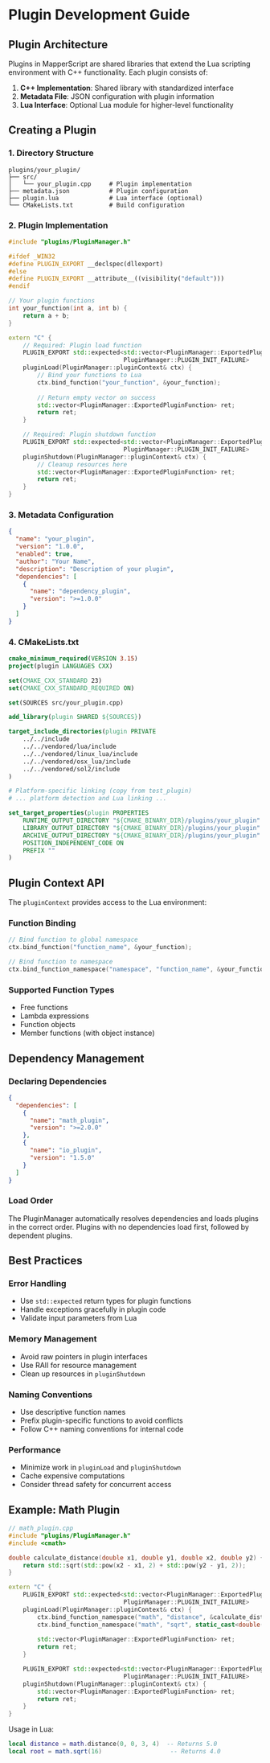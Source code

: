 # Plugin Development Guide

## Plugin Architecture

Plugins in MapperScript are shared libraries that extend the Lua scripting environment with C++ functionality. Each plugin consists of:

1. **C++ Implementation**: Shared library with standardized interface
2. **Metadata File**: JSON configuration with plugin information
3. **Lua Interface**: Optional Lua module for higher-level functionality

## Creating a Plugin

### 1. Directory Structure

```
plugins/your_plugin/
├── src/
│   └── your_plugin.cpp     # Plugin implementation
├── metadata.json           # Plugin configuration
├── plugin.lua              # Lua interface (optional)
└── CMakeLists.txt          # Build configuration
```

### 2. Plugin Implementation

```cpp
#include "plugins/PluginManager.h"

#ifdef _WIN32
#define PLUGIN_EXPORT __declspec(dllexport)
#else
#define PLUGIN_EXPORT __attribute__((visibility("default")))
#endif

// Your plugin functions
int your_function(int a, int b) {
    return a + b;
}

extern "C" {
    // Required: Plugin load function
    PLUGIN_EXPORT std::expected<std::vector<PluginManager::ExportedPluginFunction>, 
                                PluginManager::PLUGIN_INIT_FAILURE> 
    pluginLoad(PluginManager::pluginContext& ctx) {
        // Bind your functions to Lua
        ctx.bind_function("your_function", &your_function);
        
        // Return empty vector on success
        std::vector<PluginManager::ExportedPluginFunction> ret;
        return ret;
    }

    // Required: Plugin shutdown function
    PLUGIN_EXPORT std::expected<std::vector<PluginManager::ExportedPluginFunction>, 
                                PluginManager::PLUGIN_INIT_FAILURE> 
    pluginShutdown(PluginManager::pluginContext& ctx) {
        // Cleanup resources here
        std::vector<PluginManager::ExportedPluginFunction> ret;
        return ret;
    }
}
```

### 3. Metadata Configuration

```json
{
  "name": "your_plugin",
  "version": "1.0.0",
  "enabled": true,
  "author": "Your Name",
  "description": "Description of your plugin",
  "dependencies": [
    {
      "name": "dependency_plugin",
      "version": ">=1.0.0"
    }
  ]
}
```

### 4. CMakeLists.txt

```cmake
cmake_minimum_required(VERSION 3.15)
project(plugin LANGUAGES CXX)

set(CMAKE_CXX_STANDARD 23)
set(CMAKE_CXX_STANDARD_REQUIRED ON)

set(SOURCES src/your_plugin.cpp)

add_library(plugin SHARED ${SOURCES})

target_include_directories(plugin PRIVATE
    ../../include
    ../../vendored/lua/include
    ../../vendored/linux_lua/include
    ../../vendored/osx_lua/include
    ../../vendored/sol2/include
)

# Platform-specific linking (copy from test_plugin)
# ... platform detection and Lua linking ...

set_target_properties(plugin PROPERTIES
    RUNTIME_OUTPUT_DIRECTORY "${CMAKE_BINARY_DIR}/plugins/your_plugin"
    LIBRARY_OUTPUT_DIRECTORY "${CMAKE_BINARY_DIR}/plugins/your_plugin"
    ARCHIVE_OUTPUT_DIRECTORY "${CMAKE_BINARY_DIR}/plugins/your_plugin"
    POSITION_INDEPENDENT_CODE ON
    PREFIX ""
)
```

## Plugin Context API

The `pluginContext` provides access to the Lua environment:

### Function Binding

```cpp
// Bind function to global namespace
ctx.bind_function("function_name", &your_function);

// Bind function to namespace
ctx.bind_function_namespace("namespace", "function_name", &your_function);
```

### Supported Function Types

- Free functions
- Lambda expressions
- Function objects
- Member functions (with object instance)

## Dependency Management

### Declaring Dependencies

```json
{
  "dependencies": [
    {
      "name": "math_plugin",
      "version": ">=2.0.0"
    },
    {
      "name": "io_plugin",
      "version": "1.5.0"
    }
  ]
}
```

### Load Order

The PluginManager automatically resolves dependencies and loads plugins in the correct order. Plugins with no dependencies load first, followed by dependent plugins.

## Best Practices

### Error Handling

- Use `std::expected` return types for plugin functions
- Handle exceptions gracefully in plugin code
- Validate input parameters from Lua

### Memory Management

- Avoid raw pointers in plugin interfaces
- Use RAII for resource management
- Clean up resources in `pluginShutdown`

### Naming Conventions

- Use descriptive function names
- Prefix plugin-specific functions to avoid conflicts
- Follow C++ naming conventions for internal code

### Performance

- Minimize work in `pluginLoad` and `pluginShutdown`
- Cache expensive computations
- Consider thread safety for concurrent access

## Example: Math Plugin

```cpp
// math_plugin.cpp
#include "plugins/PluginManager.h"
#include <cmath>

double calculate_distance(double x1, double y1, double x2, double y2) {
    return std::sqrt(std::pow(x2 - x1, 2) + std::pow(y2 - y1, 2));
}

extern "C" {
    PLUGIN_EXPORT std::expected<std::vector<PluginManager::ExportedPluginFunction>, 
                                PluginManager::PLUGIN_INIT_FAILURE> 
    pluginLoad(PluginManager::pluginContext& ctx) {
        ctx.bind_function_namespace("math", "distance", &calculate_distance);
        ctx.bind_function_namespace("math", "sqrt", static_cast<double(*)(double)>(&std::sqrt));
        
        std::vector<PluginManager::ExportedPluginFunction> ret;
        return ret;
    }

    PLUGIN_EXPORT std::expected<std::vector<PluginManager::ExportedPluginFunction>, 
                                PluginManager::PLUGIN_INIT_FAILURE> 
    pluginShutdown(PluginManager::pluginContext& ctx) {
        std::vector<PluginManager::ExportedPluginFunction> ret;
        return ret;
    }
}
```

Usage in Lua:
```lua
local distance = math.distance(0, 0, 3, 4)  -- Returns 5.0
local root = math.sqrt(16)                   -- Returns 4.0
```